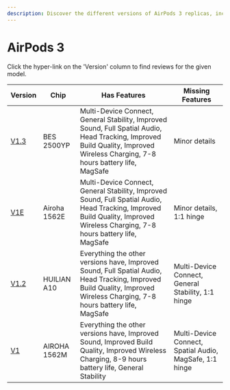 ```yaml
---
description: Discover the different versions of AirPods 3 replicas, including their chip, features, and missing features. Click on the version hyperlinks to find reviews for each model.
---
```


# AirPods 3

Click the hyper-link on the 'Version' column to find reviews for the given model.

| Version                                                              | Chip         | Has Features                                                                                                                                                                    | Missing Features                                        |
|----------------------------------------------------------------------|--------------|---------------------------------------------------------------------------------------------------------------------------------------------------------------------------------|---------------------------------------------------------|
| [V1.3](https://www.reddit.com/r/AirReps/search?q=V1.3&restrict_sr=1) | BES 2500YP   | Multi-Device Connect, General Stability, Improved Sound, Full Spatial Audio, Head Tracking, Improved Build Quality, Improved Wireless Charging, 7-8 hours battery life, MagSafe | Minor details                                           |
| [V1E](https://www.reddit.com/r/AirReps/search?q=V1E&restrict_sr=1)   | Airoha 1562E | Multi-Device Connect, General Stability, Improved Sound, Full Spatial Audio, Head Tracking, Improved Build Quality, Improved Wireless Charging, 7-8 hours battery life, MagSafe | Minor details, 1:1 hinge                                |
| [V1.2](https://www.reddit.com/r/AirReps/search?q=V1.2&restrict_sr=1) | HUILIAN A10  | Everything the other versions have, Improved Sound, Full Spatial Audio, Head Tracking, Improved Build Quality, Improved Wireless Charging, 7-8 hours battery life, MagSafe      | Multi-Device Connect, General Stability, 1:1 hinge      |
| [V1](https://www.reddit.com/r/AirReps/search?q=V1&restrict_sr=1)     | AIROHA 1562M | Everything the other versions have, Improved Sound, Improved Build Quality, Improved Wireless Charging, 8-9 hours battery life, General Stability                               | Multi-Device Connect, Spatial Audio, MagSafe, 1:1 hinge |